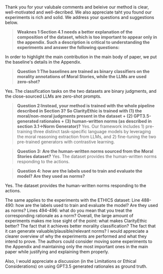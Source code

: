 Thank you for your valubale comments and beleive our method is clear, well-motivated and well-decribed. We also appreciate taht you found our experiments is rich and solid. We address your questions and suggestions below.

> __Weaknes 1:Section 4.1 needs a better explanation of the composition of the dataset, which is too important to appear only in the appendix. Such a description is critical to understanding the experiments and answer the following questions:__

In order to highlight the main contribution in the main body of paper, we put the baseline's details in the Appendix. 

> __Question 1:The baselines are trained as binary classifiers on the morality annotations of Moral Stories, while the LLMs are used zero-shot?__

Yes. The classification tasks on the two datasets are binary judgments, and the close-sourced LLMs are zero-shot prompts.

> __Question 2:Instead, your method is trained with the whole pipeline described in Section 3? So ClarityEthic is trained with (1) the moral/non-moral judgments present in the dataset + (2) GPT3.5-generated rationales + (3) human-written norms (as described in section 3.1->Norm Generator)?__
Yes. Our framework includes 1) pre-training three distinct task-specific language models by leveraging the moral reasoning extraction from LLMs, and 2) fine-tuning the two pre-trained generators with contrastive learning.

> __Question 3: Are the human-written norms sourced from the Moral Stories dataset?__
Yes. The dataset provides the human-written norms responding to the actions.

> __Question 4: how are the labels used to train and evaluate the model? Are they used as norms?__


Yes. The dataset provides the human-written norms responding to the actions.

The same applies to the experiments with the ETHICS dataset:
Line 488-490: how are the labels used to train and evaluate the model? Are they used as norms?
Lines 494-496: what do you mean that you treat the corresponding rationale as a norm?
Overall, the large amount of experiments makes me lose sight of the point: what makes ClarityEthic better? The fact that it achieves better morality classification? The fact that it can generate valuable/plausible/relevant norms? I would appreciate a clearer overview of why the experiments are performed and what they intend to prove. The authors could consider moving some experiments to the Appendix and maintaining only the most important ones in the main paper while justifying and explaining them properly.

Also, I would appreciate a discussion (in the Limitations or Ethical Considerations) on using GPT3.5 generated rationales as ground truth.
